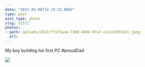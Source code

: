 ```yaml
---
date: "2022-04-08T14:19:32.000Z"
type: post 
post_type: photo
slug: 51572
photos: 
- path: uploads/2022/f3175aae-7360-4494-9fe7-ca1113d55d2c.jpeg
  alt: 
---
```

My boy building his first PC #proudDad


![](/uploads/2022/f3175aae-7360-4494-9fe7-ca1113d55d2c.jpeg)
